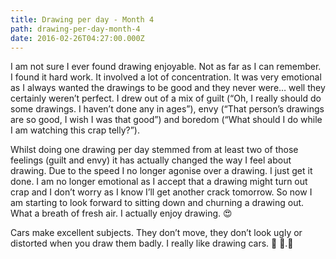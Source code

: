 ```yaml
---
title: Drawing per day - Month 4
path: drawing-per-day-month-4
date: 2016-02-26T04:27:00.000Z
---
```

I am not sure I ever found drawing enjoyable. Not as far as I can remember. I found it hard work. It involved a lot of concentration. It was very emotional as I always wanted the drawings to be good and they never were… well they certainly weren’t perfect. I drew out of a mix of guilt (“Oh, I really should do some drawings. I haven’t done any in ages”), envy (“That person’s drawings are so good, I wish I was that good”) and boredom (“What should I do while I am watching this crap telly?”).

Whilst doing one drawing per day stemmed from at least two of those feelings (guilt and envy) it has actually changed the way I feel about drawing. Due to the speed I no longer agonise over a drawing. I just get it done. I am no longer emotional as I accept that a drawing might turn out crap and I don’t worry as I know I’ll get another crack tomorrow. So now I am starting to look forward to sitting down and churning a drawing out. What a breath of fresh air. I actually enjoy drawing. 😍

Cars make excellent subjects. They don’t move, they don’t look ugly or distorted when you draw them badly. I really like drawing cars. 🚗 🚕.🚙
